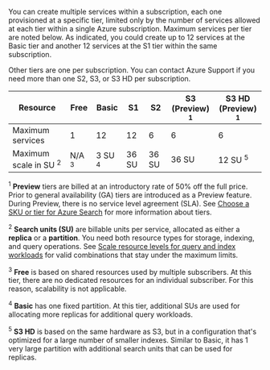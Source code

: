You can create multiple services within a subscription, each one provisioned at a specific tier, limited only by the number of services allowed at each tier within a single Azure subscription. Maximum services per tier are noted below. As indicated, you could create up to 12 services at the Basic tier and another 12 services at the S1 tier within the same subscription. 

Other tiers are one per subscription. You can contact Azure Support if you need more than one S2, S3, or S3 HD per subscription.

Resource|Free|Basic|S1|S2|S3 <br/>(Preview) <sup>1</sup>  |S3 HD <br/>(Preview) <sup>1</sup> 
---|---|---|---|----|---|----
Maximum services |1 |12 |12  |6 |6 |6 
Maximum scale in SU <sup>2</sup>|N/A <sup>3</sup>|3 SU <sup>4</sup> |36 SU|36 SU|36 SU|12 SU <sup>5</sup>

<sup>1</sup> **Preview** tiers are billed at an introductory rate of 50% off the full price. Prior to general availability (GA) tiers are introduced as a Preview feature. During Preview, there is no service level agreement (SLA). See [Choose a SKU or tier for Azure Search](../articles/search/search-sku-tier.md) for more information about tiers.

<sup>2</sup> **Search units (SU)** are billable units per service, allocated as either a **replica** or a **partition**. You need both resource types for storage, indexing, and query operations. See [Scale resource levels for query and index workloads](../articles/search/search-capacity-planning.md) for valid combinations that stay under the maximum limits. 

<sup>3</sup> **Free** is based on shared resources used by multiple subscribers. At this tier, there are no dedicated resources for an individual subscriber. For this reason, scalability is not applicable.

<sup>4</sup> **Basic** has one fixed partition. At this tier, additional SUs are used for allocating more replicas for additional query workloads.

<sup>5</sup> **S3 HD** is based on the same hardware as S3, but in a configuration that's optimized for a large number of smaller indexes. Similar to Basic, it has 1 very large partition with additional search units that can be used for replicas.




